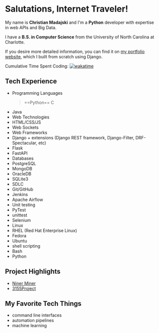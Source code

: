 # Salutations, Internet Traveler!

My name is **Christian Madajski** and I'm a **Python** developer with expertise in web APIs and Big Data.

I have a **B.S. in Computer Science** from the University of North Carolina at Charlotte.

If you desire more detailed information, you can find it on [my portfolio website](https://cmadajski.herokuapp.com/), which I built from scratch using Django.

Cumulative Time Spent Coding: [![wakatime](https://wakatime.com/badge/user/510092ca-a9b8-48f5-bf50-9b05005ef525.svg)](https://wakatime.com/@510092ca-a9b8-48f5-bf50-9b05005ef525)

## Tech Experience
- Programming Languages
    > ==Python==
    > C
 - Java
- Web Technologies
 - HTML/CSS/JS
 - Web Sockets
- Web Frameworks
 - Django + extensions (Django REST framework, Django-Filter, DRF-Spectacular, etc)
 - Flask
 - FastAPI
- Databases
 - PostgreSQL
 - MongoDB
 - OracleDB
 - SQLite3
- SDLC
 - Git/GitHub
 - Jenkins
 - Apache Airflow
- Unit testing
 - PyTest
 - unittest
 - Selenium
- Linux
 - RHEL (Red Hat Enterprise Linux)
 - Fedora
 - Ubuntu
- shell scripting
 - Bash
 - Python

## Project Highlights
- [Niner Miner](https://github.com/cmadajski/niner_miner)
- [3155Project](https://github.com/cmadajski/3155Project)
 
## My Favorite Tech Things
- command line interfaces
- automation pipelines
- machine learning
